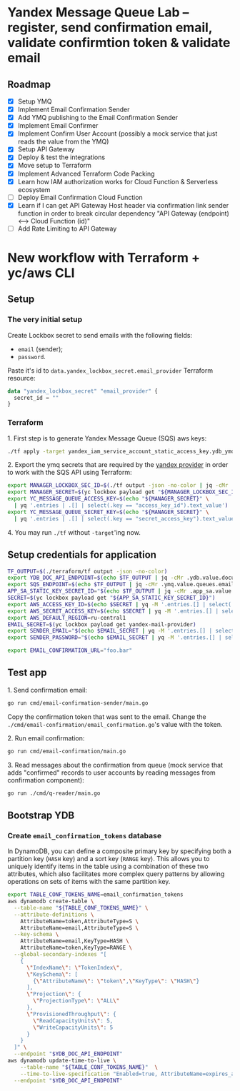 # Yandex Message Queue Lab – register, send confirmation email, validate confirmtion token & validate email

## Roadmap

- [x] Setup YMQ
- [x] Implement Email Confirmation Sender
- [x] Add YMQ publishing to the Email Confirmation Sender
- [x] Implement Email Confirmer
- [x] Implement Confirm User Account (possibly a mock service that just reads the value from the YMQ)
- [x] Setup API Gateway
- [x] Deploy & test the integrations
- [x] Move setup to Terraform
- [x] Implement Advanced Terraform Code Packing
- [x] Learn how IAM authorization works for Cloud Function & Serverless ecosystem
- [ ] Deploy Email Confirmation Cloud Function
- [x] Learn if I can get API Gateway Host header via confirmation link sender function in order to break circular dependency "API Gateway (endpoint) <--> Cloud Function (id)"
- [ ] Add Rate Limiting to API Gateway

# New workflow with Terraform + yc/aws CLI

## Setup

### The very initial setup

Create Lockbox secret to send emails with the following fields:
- `email` (sender);
- `password`.

Paste it's id to `data.yandex_lockbox_secret.email_provider` Terraform resource:

```terraform
data "yandex_lockbox_secret" "email_provider" {
  secret_id = ""
}
```

### Terraform

1\. First step is to generate Yandex Message Queue (SQS) aws keys:
```sh
./tf apply -target yandex_iam_service_account_static_access_key.ydb_ymq_manager_sa
```

2\. Export the ymq secrets that are required by the [yandex provider](https://terraform-provider.yandexcloud.net/index.html#optional) in order to work with the SQS API using Terraform:
```sh
export MANAGER_LOCKBOX_SEC_ID=$(./tf output -json -no-color | jq -cMr .ydb_ymq_manager_static_key_lockbox_secret_id.value)
export MANAGER_SECRET=$(yc lockbox payload get "${MANAGER_LOCKBOX_SEC_ID}")
export YC_MESSAGE_QUEUE_ACCESS_KEY=$(echo "${MANAGER_SECRET}" \
  | yq '.entries | .[] | select(.key == "access_key_id").text_value')
export YC_MESSAGE_QUEUE_SECRET_KEY=$(echo "${MANAGER_SECRET}" \
  | yq '.entries | .[] | select(.key == "secret_access_key").text_value')
```

4\. You may run `./tf` without `-target`'ing now.

## Setup credentials for application

```sh
TF_OUTPUT=$(./terraform/tf output -json -no-color)
export YDB_DOC_API_ENDPOINT=$(echo $TF_OUTPUT | jq -cMr .ydb.value.document_api_endpoint)
export SQS_ENDPOINT=$(echo $TF_OUTPUT | jq -cMr .ymq.value.queues.email_confirmation.url)
APP_SA_STATIC_KEY_SECRET_ID="$(echo $TF_OUTPUT | jq -cMr .app_sa.value.static_key_lockbox_secret_id)"
SECRET=$(yc lockbox payload get "${APP_SA_STATIC_KEY_SECRET_ID}")
export AWS_ACCESS_KEY_ID=$(echo $SECRET | yq -M '.entries.[] | select(.key == "access_key_id").text_value')
export AWS_SECRET_ACCESS_KEY=$(echo $SECRET | yq -M '.entries.[] | select(.key == "secret_access_key").text_value')
export AWS_DEFAULT_REGION=ru-central1
EMAIL_SECRET=$(yc lockbox payload get yandex-mail-provider)
export SENDER_EMAIL="$(echo $EMAIL_SECRET | yq -M '.entries.[] | select(.key == "email").text_value')"
export SENDER_PASSWORD="$(echo $EMAIL_SECRET | yq -M '.entries.[] | select(.key == "password").text_value')"

export EMAIL_CONFIRMATION_URL="foo.bar"
```

## Test app

1\. Send confirmation email:
```sh
go run cmd/email-confirmation-sender/main.go
```

Copy the confirmation token that was sent to the email.
Change the `./cmd/email-confirmation/email_confirmation.go`'s value with the token.

2\. Run email confirmation:
```sh
go run cmd/email-confirmation/main.go
```

3\. Read messages about the confirmation from queue (mock service that adds "confirmed" records to user accounts by reading messages from confirmation component):
```sh
go run ./cmd/q-reader/main.go
```

## Bootstrap YDB

### Create `email_confirmation_tokens` database

In DynamoDB, you can define a composite primary key by specifying both a partition key (`HASH` key) and a sort key (`RANGE` key). This allows you to uniquely identify items in the table using a combination of these two attributes, which also facilitates more complex query patterns by allowing operations on sets of items with the same partition key.

```bash
export TABLE_CONF_TOKENS_NAME=email_confirmation_tokens
aws dynamodb create-table \
  --table-name "${TABLE_CONF_TOKENS_NAME}" \
  --attribute-definitions \
    AttributeName=token,AttributeType=S \
    AttributeName=email,AttributeType=S \
  --key-schema \
    AttributeName=email,KeyType=HASH \
    AttributeName=token,KeyType=RANGE \
  --global-secondary-indexes "[
    {
      \"IndexName\": \"TokenIndex\",
      \"KeySchema\": [
        {\"AttributeName\": \"token\",\"KeyType\": \"HASH\"}
      ],
      \"Projection\": {
        \"ProjectionType\": \"ALL\"
      },
      \"ProvisionedThroughput\": {
        \"ReadCapacityUnits\": 5,
        \"WriteCapacityUnits\": 5
      }
    }
  ]" \
  --endpoint "$YDB_DOC_API_ENDPOINT"
aws dynamodb update-time-to-live \
    --table-name "${TABLE_CONF_TOKENS_NAME}"  \
    --time-to-live-specification "Enabled=true, AttributeName=expires_at" \
  --endpoint "$YDB_DOC_API_ENDPOINT"
```
